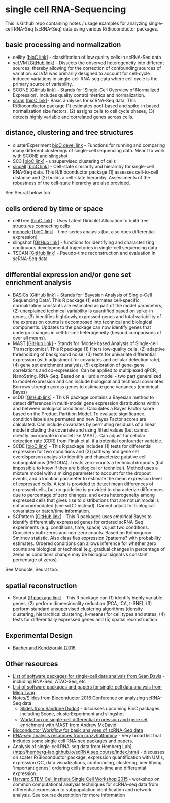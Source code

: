 # single cell RNA-Sequencing

This is Github repo containing notes / usage examples for analyzing single-cell RNA-Seq (scRNA-Seq) data using various R/Bioconductor packages.


## basic processing and normalization 

* cellity [[bioC link](https://bioconductor.org/packages/release/bioc/html/cellity.html)] - classification of low quality cells in scRNA-Seq data
* scLVM [[GitHub link](https://github.com/PMBio/scLVM)] - Dissects the observed heterogeneity into different sources, thereby allowing for the correction of confounding sources of variation. scLVM was primarily designed to account for cell-cycle induced variations in single-cell RNA-seq data where cell cycle is the primary source of variability.
* SCONE [[GitHub link](https://github.com/YosefLab/scone)] - Stands for 'Single-Cell Overview of Normalized Expression'. Includes quality control metrics and normalization. 
* [scran](https://github.com/stephaniehicks/bioconductorNotes/blob/master/scRNASeq/basic_processing/scran.Rmd) [[bioC link](http://bioconductor.org/packages/release/bioc/html/scran.html)]- Basic analyses for scRNA-Seq data. This R/Bioconductor package (1) estimates pool-based and spike-in based normalization size factors, (2) assigns cells to cell cycle phases, (3) detects highly variable and correlated genes across cells.


## distance, clustering and tree structures 

* clusterExperiment [bioC devel link](http://bioconductor.org/packages/devel/bioc/html/clusterExperiment.html) - Functions for running and comparing many different clusterings of single-cell sequencing data. Meant to work with SCONE and slingshot
* SC3 [[bioC link](https://bioconductor.org/packages/release/bioc/html/SC3.html)] - unsupervised clustering of cells
* [sincell](https://github.com/stephaniehicks/bioconductorNotes/blob/master/scRNASeq/distance_clustering/sincell.Rmd) [[bioC link](http://bioconductor.org/packages/release/bioc/html/sincell.html)] - Cell-state similarity and hierarchy for single-cell RNA-Seq data. This R/Bioconductor package (1) assesses cell-to-cell distance and (2) builds a cell-state hierarchy. Assessments of the robustness of the cell-state hierarchy are also provided.

See Seurat below too. 

## cells ordered by time or space

* cellTree [[bioC link](http://bioconductor.org/packages/release/bioc/html/cellTree.html)] - Uses Latent Dirichlet Allocation to build tree structures connecting cells
* [monocle](https://github.com/stephaniehicks/bioconductorNotes/blob/master/scRNASeq/ordered_pseudotime/monocle.Rmd) [[bioC link](https://bioconductor.org/packages/release/bioc/html/monocle.html)] - time-series analysis (but also does differential expression)
* slingshot [[GitHub link](https://github.com/kstreet13/slingshot)] - functions for identifying and characterizing continuous developmental trajectories in single-cell sequencing data
* TSCAN [[GitHub link](https://github.com/zji90/TSCAN)] - Pseudo-time reconstruction and evaluation in scRNA-Seq data


## differential expression and/or gene set enrichment analysis

* BASiCs [[GitHub link](https://github.com/catavallejos/BASiCS)] - Stands for 'Bayesian Analysis of Single-Cell Sequencing Data'. This R package (1) estimates cell-specific normalization constants are estimated as part of the model parameters, (2) unexplained technical variability is quantified based on spike-in genes, (3) identifies high/lowly expressed genes and total variability of the expression counts is decomposed into technical and biological components. Updates to the package can now identify genes that undergo changes in cell-to-cell heterogeneity (beyond comparisons of over all means).
* MAST [[GitHub link](https://github.com/RGLab/MAST)] - Stands for 'Model-based Analysis of Single-cell Transcriptomics'. This R package (1) filters low-quality cells, (2) adaptive thresholding of background noise, (3) tests for univariate differential expression (with adjustment for covariates and cellular detection rate), (4) gene set enrichment analysis, (5) exploration of gene-gene correlations and co-expression. Can be applied to multiplexed qPCR, NanoString, RNA-Seq. Based on a Hurdle model - two part generalized to model expression and can include biological and technical covariates. Borrows strength across genes to estimate gene variances (empirical Bayes)
* scDD [[GitHub link](https://github.com/kdkorthauer/scDD)] - This R package contains a Bayesian method to detect differences in multi-modal gene expression distributions within and between biological conditions. Calculates a Bayes Factor score based on the Product Partition Model. To evaluate significance, condition labels are permuted and new Bayes Factor scores are calculated. Can include covariates by permuting residuals of a linear model including the covariate and using fitted values (but cannot directly incorporate in model like MAST). Can adjust for cellular detection rate (CDR) from Finak et al. if a potential confounder variable.
* SCDE [[bioC link](https://www.bioconductor.org/packages/release/bioc/html/scde.html)] - This R package includes (1) tests for differential expression for two conditions and (2) pathway and gene set overdisperson analysis to identify and characterize putative cell subpopulations (PAGODA). Treats zero-counts a technical dropouts (but impossible to know if they are biological or technical). Method uses a mixture model with a mixing parameter to account for the dropout events, and a location parameter to estimate the mean expression level of expressed cells. A test is provided to detect mean differences of expressed cells, but no guideline is provided to characterize differences due to percentage of zero changes, and extra heterogeneity among expressed cells that gives rise to distributions that are not unimodal is not accommodated (see scDD instead). Cannot adjust for biological covariates or batch/time information. 
* SCPattern [[GitHub link](https://github.com/lengning/SCPattern)] - This R packages uses empirical Bayes to identify differentially expressed genes for ordered scRNA-Seq experiments (e.g. conditions, time, space) vs just two conditions. Considers both zeros and non-zero counts. Based on Kolmogorov-Smirnov statistic. Also classifies expression ?patterns? with probability estimates. Ordered conditions can allows inference for whether zero counts are biological or technical (e.g. gradual changes in percentage of zeros as conditions change may be biological signal vs constant percentage of zeros).

See Monocle, Seurat too.


## spatial reconstruction

* Seurat [[R package link](http://www.satijalab.org/seurat.html)] - This R package can (1) identify highly variable genes, (2) perform dimensionality reduction (PCA, ICA, t-SNE), (3) perform standard unsupervised clustering algorithms (density clustering, hierarchical clustering, k-means) for cell types and states, (4) tests for differentially expressed genes and (5) spatial reconstruction 


## Experimental Design

* [Bacher and Kendziorski (2016](http://genomebiology.biomedcentral.com/articles/10.1186/s13059-016-0927-y)

## Other resources

* [List of software packages for single-cell data analysis from Sean Davis](https://github.com/seandavi/awesome-single-cell/blob/master/README.md) - including RNA-Seq, ATAC-Seq, etc
* [List of software packages and papers for single-cell data analysis from Ming Tang](https://github.com/crazyhottommy/RNA-seq-analysis#single-cell-rna-seq)
* Notes/Slides from [Bioconductor 2016 Conference](http://bioconductor.org/help/course-materials/2016/BioC2016/) on analyzing scRNA-Seq data
	* [Slides from Sandrine Dudoit](http://bioconductor.org/help/course-materials/2016/BioC2016/InvitedTalks1/160624-Dudoit-scrnaseq.pdf) - discusses upcoming BioC packages including Scone, clusterExperiment and slingshot
	* [Workshop on single-cell differential expression and gene set enrichment with MAST from Andrew McDavid](http://bioconductor.org/help/course-materials/2016/BioC2016/ConcurrentWorkshops2/McDavid.html)
* [Bioconductor Workflow for basic analyses of scRNA-Seq data](http://bioconductor.org/help/workflows/simpleSingleCell/)
* [RNA-seq analysis resources from crazyhottommy](https://github.com/crazyhottommy/RNA-seq-analysis#single-cell-rna-seq) - Very broad list that includes some single cell RNA-seq packages and papers.
* Analysis of single-cell RNA-seq data from Hemberg Lab](http://hemberg-lab.github.io/scRNA.seq.course/index.html) - discusses on scater R/Bioconductor package, expression quantification with UMIs, expression QC, data visualizations, confounding, clustering, identifying 'important genes', ordering cells in pseudo-time and differential expression. 
* [Harvard STEM Cell Institute Single Cell Workshop 2015](http://hms-dbmi.github.io/scw/) - workshop on common computational analysis techniques for scRNA-seq data from differential expression to subpopulation identification and network analysis. See course description for more information


